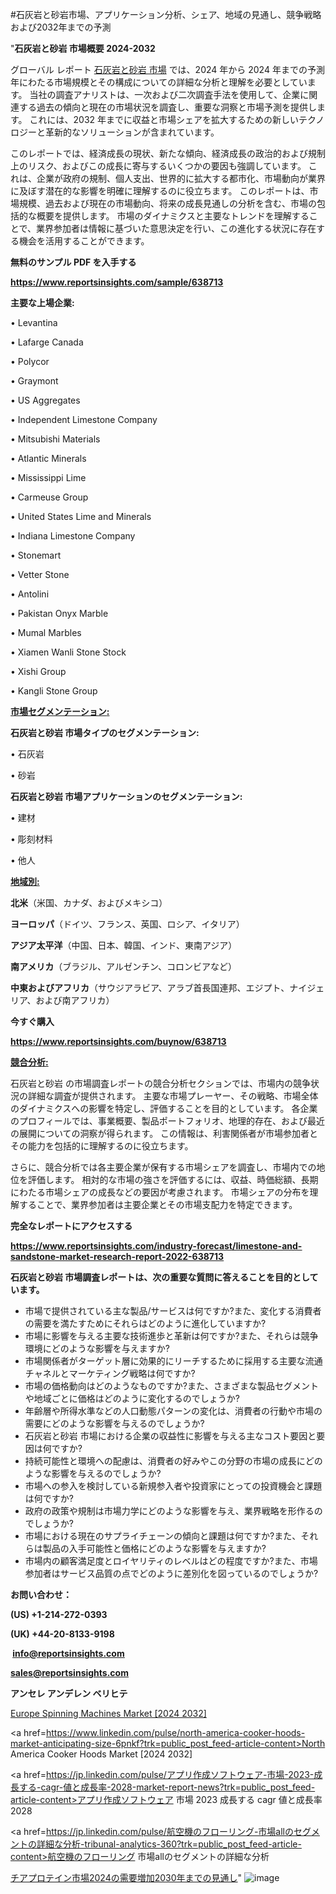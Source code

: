 #石灰岩と砂岩市場、アプリケーション分析、シェア、地域の見通し、競争戦略および2032年までの予測

"<strong>石灰岩と砂岩 市場概要 2024-2032</strong>

グローバル レポート <a href=https://www.reportsinsights.com/sample/638713>石灰岩と砂岩 市場</a> では、2024 年から 2024 年までの予測年にわたる市場規模とその構成についての詳細な分析と理解を必要としています。 当社の調査アナリストは、一次および二次調査手法を使用して、企業に関連する過去の傾向と現在の市場状況を調査し、重要な洞察と市場予測を提供します。 これには、2032 年までに収益と市場シェアを拡大​​するための新しいテクノロジーと革新的なソリューションが含まれています。

このレポートでは、経済成長の現状、新たな傾向、経済成長の政治的および規制上のリスク、およびこの成長に寄与するいくつかの要因も強調しています。 これは、企業が政府の規制、個人支出、世界的に拡大する都市化、市場動向が業界に及ぼす潜在的な影響を明確に理解するのに役立ちます。 このレポートは、市場規模、過去および現在の市場動向、将来の成長見通しの分析を含む、市場の包括的な概要を提供します。 市場のダイナミクスと主要なトレンドを理解することで、業界参加者は情報に基づいた意思決定を行い、この進化する状況に存在する機会を活用することができます。

<strong><b>無料のサンプル PDF を入手する</b></strong>

<a href=https://www.reportsinsights.com/sample/638713><strong><u>https://www.reportsinsights.com/sample/638713</u></strong></a>

<strong>主要な上場企業:</strong>

• Levantina

• Lafarge Canada

• Polycor

• Graymont

• US Aggregates

• Independent Limestone Company

• Mitsubishi Materials

• Atlantic Minerals

• Mississippi Lime

• Carmeuse Group

• United States Lime and Minerals

• Indiana Limestone Company

• Stonemart

• Vetter Stone

• Antolini

• Pakistan Onyx Marble

• Mumal Marbles

• Xiamen Wanli Stone Stock

• Xishi Group

• Kangli Stone Group

<strong><u>市場セグメンテーション</u></strong><strong><u>:</u></strong>

<strong>石灰岩と砂岩 市場タイプのセグメンテーション:</strong>

• 石灰岩

• 砂岩

<strong>石灰岩と砂岩 市場アプリケーションのセグメンテーション:</strong>

• 建材

• 彫刻材料

• 他人

<strong><u>地域別</u></strong><strong><u>:</u></strong>

<strong>北米</strong>（米国、カナダ、およびメキシコ）

<strong>ヨーロッパ</strong>（ドイツ、フランス、英国、ロシア、イタリア）

<strong>アジア太平洋</strong>（中国、日本、韓国、インド、東南アジア）

<strong>南アメリカ</strong>（ブラジル、アルゼンチン、コロンビアなど）

<strong>中東およびアフリカ</strong>（サウジアラビア、アラブ首長国連邦、エジプト、ナイジェリア、および南アフリカ）

<strong>今すぐ購入</strong>

<a href=https://www.reportsinsights.com/buynow/638713><strong><u>https://www.reportsinsights.com/buynow/638713</u></strong></a>

<strong><u>競合分析:</u></strong>

石灰岩と砂岩 の市場調査レポートの競合分析セクションでは、市場内の競争状況の詳細な調査が提供されます。 主要な市場プレーヤー、その戦略、市場全体のダイナミクスへの影響を特定し、評価することを目的としています。 各企業のプロフィールでは、事業概要、製品ポートフォリオ、地理的存在、および最近の展開についての洞察が得られます。 この情報は、利害関係者が市場参加者とその能力を包括的に理解するのに役立ちます。

さらに、競合分析では各主要企業が保有する市場シェアを調査し、市場内での地位を評価します。 相対的な市場の強さを評価するには、収益、時価総額、長期にわたる市場シェアの成長などの要因が考慮されます。 市場シェアの分布を理解することで、業界参加者は主要企業とその市場支配力を特定できます。

<strong>完全なレポートにアクセスする</strong>

<a href=https://www.reportsinsights.com/industry-forecast/limestone-and-sandstone-market-research-report-2022-638713><strong><u><b>https://www.reportsinsights.com/industry-forecast/limestone-and-sandstone-market-research-report-2022-638713</b></u></strong></a>

<strong><b>石灰岩と砂岩 市場調査レポートは、次の重要な質問に答えることを目的としています。</b></strong>
<ul>
  <li>市場で提供されている主な製品/サービスは何ですか?また、変化する消費者の需要を満たすためにそれらはどのように進化していますか?</li>
  <li>市場に影響を与える主要な技術進歩と革新は何ですか?また、それらは競争環境にどのような影響を与えますか?</li>
  <li>市場関係者がターゲット層に効果的にリーチするために採用する主要な流通チャネルとマーケティング戦略は何ですか?</li>
  <li>市場の価格動向はどのようなものですか?また、さまざまな製品セグメントや地域ごとに価格はどのように変化するのでしょうか?</li>
  <li>年齢層や所得水準などの人口動態パターンの変化は、消費者の行動や市場の需要にどのような影響を与えるのでしょうか?</li>
  <li>石灰岩と砂岩 市場における企業の収益性に影響を与える主なコスト要因と要因は何ですか?</li>
  <li>持続可能性と環境への配慮は、消費者の好みやこの分野の市場の成長にどのような影響を与えるのでしょうか?</li>
  <li>市場への参入を検討している新規参入者や投資家にとっての投資機会と課題は何ですか?</li>
  <li>政府の政策や規制は市場力学にどのような影響を与え、業界戦略を形作るのでしょうか?</li>
  <li>市場における現在のサプライチェーンの傾向と課題は何ですか?また、それらは製品の入手可能性と価格にどのような影響を与えますか?</li>
  <li>市場内の顧客満足度とロイヤリティのレベルはどの程度ですか?また、市場参加者はサービス品質の点でどのように差別化を図っているのでしょうか?</li>
</ul>
<strong>お問い合わせ：</strong>

<strong>(US) +1-214-272-0393</strong>

<strong>(UK) +44-20-8133-9198</strong>

<strong> </strong><a href=info@reportsinsights.com><strong><u>info@reportsinsights.com</u></strong></a>

<a href=sales@reportsinsights.com><strong><u>sales@reportsinsights.com</u></strong></a>

<strong>アンセレ アンデレン ベリヒテ</strong>

<a href=https://www.linkedin.com/pulse/europe-spinning-machines-markets-2024-comprehensive-1zhlf/>Europe Spinning Machines Market [2024 2032]</a>

<a href=https://www.linkedin.com/pulse/north-america-cooker-hoods-market-anticipating-size-6pnkf?trk=public_post_feed-article-content>North America Cooker Hoods Market [2024 2032]</a>

<a href=https://jp.linkedin.com/pulse/アプリ作成ソフトウェア-市場-2023-成長する-cagr-値と成長率-2028-market-report-news?trk=public_post_feed-article-content>アプリ作成ソフトウェア 市場 2023 成長する cagr 値と成長率 2028</a>

<a href=https://jp.linkedin.com/pulse/航空機のフローリング-市場allのセグメントの詳細な分析-tribunal-analytics-360?trk=public_post_feed-article-content>航空機のフローリング 市場allのセグメントの詳細な分析</a>

<a href=https://www.linkedin.com/pulse/チアプロテイン市場2024の需要増加2030年までの見通し-tribunal-analytics-360-fwhif/>チアプロテイン市場2024の需要増加2030年までの見通し</a>"
![image](https://github.com/aakesh123242/RIMarket/assets/158431203/b6527590-4da2-4d90-964c-5ca8682575cf)
